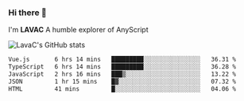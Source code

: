 ### Hi there 👋
I'm **LAVAC**
A humble explorer of AnyScript

![LavaC's GitHub stats](https://github-readme-stats.vercel.app/api?username=LavaCxx&show_icons=true&theme=synthwave)

<!--START_SECTION:waka-->

```txt
Vue.js       6 hrs 14 mins   █████████░░░░░░░░░░░░░░░░   36.31 %
TypeScript   6 hrs 14 mins   █████████░░░░░░░░░░░░░░░░   36.28 %
JavaScript   2 hrs 16 mins   ███▒░░░░░░░░░░░░░░░░░░░░░   13.22 %
JSON         1 hr 15 mins    █▓░░░░░░░░░░░░░░░░░░░░░░░   07.32 %
HTML         41 mins         █░░░░░░░░░░░░░░░░░░░░░░░░   04.06 %
```

<!--END_SECTION:waka-->
